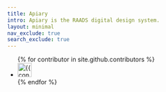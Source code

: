 ```yaml
---
title: Apiary
intro: Apiary is the RAADS digital design system.
layout: minimal
nav_exclude: true
search_exclude: true
---
```




<ul class="list-style-none">
{% for contributor in site.github.contributors %}
  <li class="d-inline-block mr-1">
     <a href="{{ contributor.html_url }}"><img src="{{ contributor.avatar_url }}" width="32" height="32" alt="{{ contributor.login }}"></a>
  </li>
{% endfor %}
</ul>
